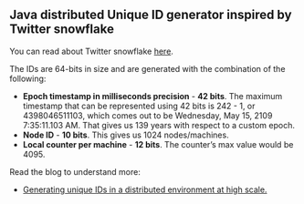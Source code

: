 ## Java distributed Unique ID generator inspired by Twitter snowflake

You can read about Twitter snowflake [here](https://blog.twitter.com/engineering/en_us/a/2010/announcing-snowflake.html).

The IDs are 64-bits in size and are generated with the combination of the following:

+ **Epoch timestamp in milliseconds precision** - **42 bits**. The maximum timestamp that can be represented using 42 bits is 242 - 1, or 4398046511103, which comes out to be Wednesday, May 15, 2109 7:35:11.103 AM. That gives us 139 years with respect to a custom epoch.
+ **Node ID** - **10 bits**. This gives us 1024 nodes/machines.
+ **Local counter per machine** - **12 bits**. The counter’s max value would be 4095.

Read the blog to understand more:

- [Generating unique IDs in a distributed environment at high scale.](https://www.callicoder.com/distributed-unique-id-sequence-number-generator/)
